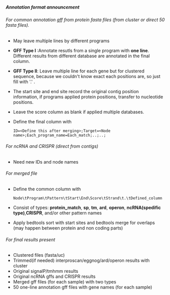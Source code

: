##### Annotation format announcement

###### For common annotation gff from protein fasta files (from cluster or direct 50 fasta files).

- May leave multiple lines by different programs

- **GFF Type I** :Annotate resutls from a single program with **one line**. Different results from different database are annotated in the final column.

- **GFF Type II**: Leave multiple line for each gene but for clustered sequence, because we couldn't know exact each positions are, so just fill with '.' .

- The start site and end site record the original contig position information, if programs applied protein positions, transfer to nucleotide positions.

- Leave the score column as blank if applied multiple databases.

- Define the final column with 

  ```shell
  ID=<Define this after merging>;Target=<Node name>;Each_program_name=Each_match;..;..; 
  ```

###### For ncRNA and CRISPR (direct from contigs)

-  Need new IDs and node names 

###### For merged file

- Define the common column with

  ```shell
  Node\tProgram\tPattern\tStart\End\Score\tStrand\t.\tDefined_column	
  ```

- Consist of types: **protein_match**, **sp**, **tm**, **ard**, **operon**, **ncRNA(spedific type)**,**CRISPR**, and/or other pattern names

- Apply bedtools sort with start sites and bedtools merge for overlaps (may happen between protein and non coding parts)

###### For final results present

- Clustered files (fasta/uc)
- Trimmed(if needed) interproscan/eggnog/ard/operon results with cluster
- Original signalP/tmhmm results
- Original ncRNA gffs and CRISPR results
- Merged gff files (for each sample) with two types
- 50 one-line annotation gff files with gene names (for each sample)
